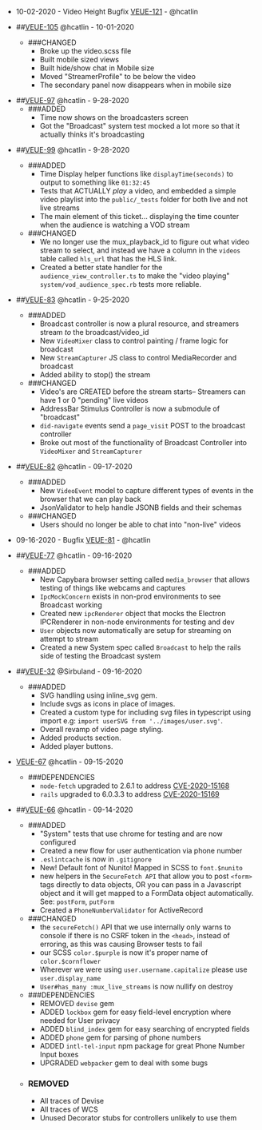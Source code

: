 - 10-02-2020 - Video Height Bugfix [VEUE-121](https://app.clickup.com/t/8444384/VEUE-121) - @hcatlin

- ##[VEUE-105](https://app.clickup.com/t/8444384/VEUE-105)
  @hcatlin - 10-01-2020
  - ###CHANGED
    - Broke up the video.scss file
    - Built mobile sized views
    - Built hide/show chat in Mobile size
    - Moved "StreamerProfile" to be below the video
    - The secondary panel now disappears when in mobile size

* ##[VEUE-97](https://app.clickup.com/t/8444384/VEUE-97)
  @hcatlin - 9-28-2020
  - ###ADDED
    - Time now shows on the broadcasters screen
    - Got the "Broadcast" system test mocked a lot more so that it actually thinks it's broadcasting

- ##[VEUE-99](https://app.clickup.com/t/8444384/VEUE-99)
  @hcatlin - 9-28-2020

  - ###ADDED
    - Time Display helper functions like `displayTime(seconds)` to output to something like `01:32:45`
    - Tests that ACTUALLY _play_ a video, and embedded a simple video playlist into the `public/_tests` folder
      for both live and not live streams
    - The main element of this ticket... displaying the time counter when the audience is watching a VOD stream
  - ###CHANGED
    - We no longer use the mux_playback_id to figure out what video stream to select, and instead we have a
      column in the `videos` table called `hls_url` that has the HLS link.
    - Created a better state handler for the `audience_view_controller.ts` to make the "video playing"
      `system/vod_audience_spec.rb` tests more reliable.

- ##[VEUE-83](https://app.clickup.com/t/8444384/VEUE-83)
  @hcatlin - 9-25-2020

  - ###ADDED
    - Broadcast controller is now a plural resource, and streamers stream _to_ the broadcast/video_id
    - New `VideoMixer` class to control painting / frame logic for broadcast
    - New `StreamCapturer` JS class to control MediaRecorder and broadcast
    - Added ability to stop() the stream
  - ###CHANGED
    - Video's are CREATED before the stream starts– Streamers can have 1 or 0 "pending" live videos
    - AddressBar Stimulus Controller is now a submodule of "broadcast"
    - `did-navigate` events send a `page_visit` POST to the broadcast controller
    - Broke out most of the functionality of Broadcast Controller into `VideoMixer` and `StreamCapturer`

- ##[VEUE-82](https://app.clickup.com/t/8444384/VEUE-82)
  @hcatlin - 09-17-2020

  - ###ADDED
    - New `VideoEvent` model to capture different types of events in the browser that we can play back
    - JsonValidator to help handle JSONB fields and their schemas
  - ###CHANGED
    - Users should no longer be able to chat into "non-live" videos

- 09-16-2020 - Bugfix [VEUE-81](https://app.clickup.com/t/8444384/VEUE-81) - @hcatlin

- ##[VEUE-77](https://app.clickup.com/t/8444384/VEUE-77)
  @hcatlin - 09-16-2020

  - ###ADDED
    - New Capybara browser setting called `media_browser` that allows testing of things like webcams and captures
    - `IpcMockConcern` exists in non-prod environments to see Broadcast working
    - Created new `ipcRenderer` object that mocks the Electron IPCRenderer in non-node environments for testing and dev
    - `User` objects now automatically are setup for streaming on attempt to stream
    - Created a new System spec called `Broadcast` to help the rails side of testing the Broadcast system

- ##[VEUE-32](https://app.clickup.com/t/8444384/VEUE-32)
  @Sirbuland - 09-16-2020
  - ###ADDED
    - SVG handling using inline_svg gem.
    - Include svgs as icons in place of images.
    - Created a custom type for including svg files in typescript using import e.g: `import userSVG from '../images/user.svg'`.
    - Overall revamp of video page styling.
    - Added products section.
    - Added player buttons.

* [VEUE-67](https://app.clickup.com/t/8444384/VEUE-67)
  @hcatlin - 09-15-2020

  - ###DEPENDENCIES
    - `node-fetch` upgraded to 2.6.1 to address [CVE-2020-15168](https://github.com/advisories/GHSA-w7rc-rwvf-8q5r)
    - `rails` upgraded to 6.0.3.3 to address [ CVE-2020-15169](https://github.com/advisories/GHSA-cfjv-5498-mph5)

* ##[VEUE-66](https://app.clickup.com/t/8444384/VEUE-66)
  @hcatlin - 09-14-2020
  - ###ADDED
    - "System" tests that use chrome for testing and are now configured
    - Created a new flow for user authentication via phone number
    - `.eslintcache` is now in `.gitignore`
    - New! Default font of Nunito! Mapped in SCSS to `font.$nunito`
    - new helpers in the `SecureFetch API` that allow you to post `<form>` tags directly to data objects, OR you can pass in a Javascript object and it will get mapped to a FormData object automatically. See: `postForm`, `putForm`
    - Created a `PhoneNumberValidator` for ActiveRecord
  - ###CHANGED
    - the `secureFetch()` API that we use internally only warns to console if there is no CSRF token in the `<head>`, instead of erroring, as this was causing Browser tests to fail
    - our SCSS `color.$purple` is now it's proper name of `color.$cornflower`
    - Wherever we were using `user.username.capitalize` please use `user.display_name`
    - `User#has_many :mux_live_streams` is now nullify on destroy
  - ###DEPENDENCIES
    - REMOVED `devise` gem
    - ADDED `lockbox` gem for easy field-level encryption where needed for User privacy
    - ADDED `blind_index` gem for easy searching of encrypted fields
    - ADDED `phone` gem for parsing of phone numbers
    - ADDED `intl-tel-input` npm package for great Phone Number Input boxes
    - UPGRADED `webpacker` gem to deal with some bugs
  - ### REMOVED
    - All traces of Devise
    - All traces of WCS
    - Unused Decorator stubs for controllers unlikely to use them
